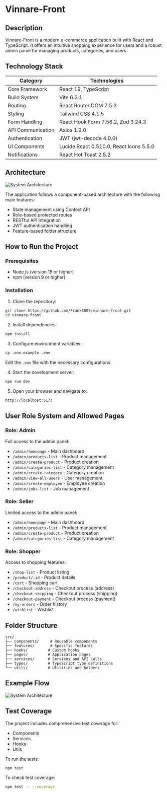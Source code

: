 # Vinnare-Front

## Description
Vinnare-Front is a modern e-commerce application built with React and TypeScript. It offers an intuitive shopping experience for users and a robust admin panel for managing products, categories, and users.

## Technology Stack
| Category | Technologies |
|-----------|-------------|
| Core Framework | React 19, TypeScript |
| Build System | Vite 6.3.1 |
| Routing | React Router DOM 7.5.3 |
| Styling | Tailwind CSS 4.1.5 |
| Form Handling | React Hook Form 7.56.2, Zod 3.24.3 |
| API Communication | Axios 1.9.0 |
| Authentication | JWT (jwt-decode 4.0.0) |
| UI Components | Lucide React 0.510.0, React Icons 5.5.0 |
| Notifications | React Hot Toast 2.5.2 |

## Architecture
![System Architecture](https://github.com/user-attachments/assets/d65126ae-27eb-41a2-8c43-98c951a14f44)


The application follows a component-based architecture with the following main features:
- State management using Context API
- Role-based protected routes
- RESTful API integration
- JWT authentication handling
- Feature-based folder structure

## How to Run the Project

### Prerequisites
- Node.js (version 18 or higher)
- npm (version 9 or higher)

### Installation
1. Clone the repository:
```bash
git clone https://github.com/Frank5005/vinnare-front.git
cd vinnare-front
```

2. Install dependencies:
```bash
npm install
```

3. Configure environment variables:
```bash
cp .env.example .env
```
Edit the `.env` file with the necessary configurations.

4. Start the development server:
```bash
npm run dev
```

5. Open your browser and navigate to:
```bash
http://localhost:5173
```

## User Role System and Allowed Pages

### Role: Admin
Full access to the admin panel:
- `/admin/homepage` - Main dashboard
- `/admin/products-list` - Product management
- `/admin/create-product` - Product creation
- `/admin/categories-list` - Category management
- `/admin/create-category` - Category creation
- `/admin/view-all-users` - User management
- `/admin/create-employee` - Employee creation
- `/admin/jobs-list` - Job management

### Role: Seller
Limited access to the admin panel:
- `/admin/homepage` - Main dashboard
- `/admin/products-list` - Product management
- `/admin/create-product` - Product creation
- `/admin/categories-list` - Category management

### Role: Shopper
Access to shopping features:
- `/shop-list` - Product listing
- `/product/:id` - Product details
- `/cart` - Shopping cart
- `/checkout-address` - Checkout process (address)
- `/checkout-shipping` - Checkout process (shipping)
- `/checkout-payment` - Checkout process (payment)
- `/my-orders` - Order history
- `/wishlist` - Wishlist

## Folder Structure
```
src/
├── components/     # Reusable components
├── features/       # Specific features
├── hooks/         # Custom hooks
├── pages/         # Application pages
├── services/      # Services and API calls
├── types/         # TypeScript type definitions
└── utils/         # Utilities and helpers
```

## Example Flow
![System Architecture](https://github.com/user-attachments/assets/295b2330-aebf-402a-ac8c-4633b675b3f2)


## Test Coverage
The project includes comprehensive test coverage for:
- Components
- Services
- Hooks
- Utils

To run the tests:
```bash
npm test
```

To check test coverage:
```bash
npm test -- --coverage
```
